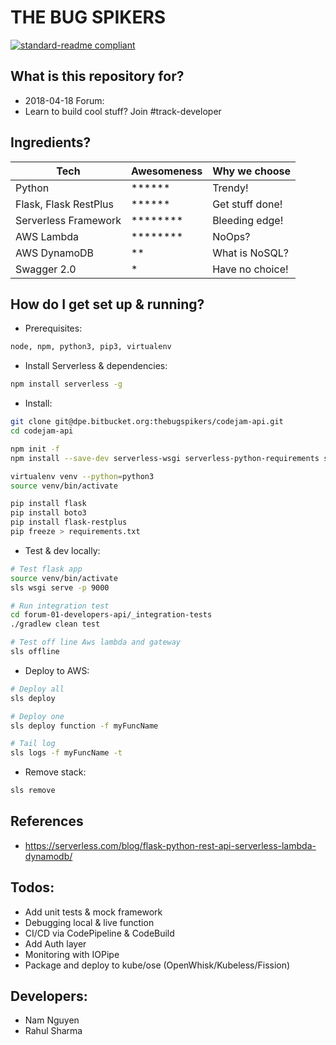 # THE BUG SPIKERS
[![standard-readme compliant](https://img.shields.io/badge/standard--readme-OK-green.svg?style=flat-square)](https://github.com/RichardLitt/standard-readme)

## What is this repository for? 

* 2018-04-18 Forum: 
* Learn to build cool stuff? Join #track-developer


## Ingredients? 
| Tech                  | Awesomeness   | Why we choose |
| --------------------- |:--------------|-------------- |
| Python                | ******        | Trendy!        |
| Flask, Flask RestPlus | ******        | Get stuff done!   |
| Serverless Framework  | ********      | Bleeding edge!              |
| AWS Lambda            | ********      | NoOps?              |
| AWS DynamoDB          | **            | What is NoSQL? |
| Swagger 2.0           | *             | Have no choice!|



## How do I get set up & running? 

* Prerequisites: 
```sh
node, npm, python3, pip3, virtualenv
```
* Install Serverless & dependencies:
```sh
npm install serverless -g
```
* Install:
```sh
git clone git@dpe.bitbucket.org:thebugspikers/codejam-api.git
cd codejam-api

npm init -f
npm install --save-dev serverless-wsgi serverless-python-requirements serverless-dynamodb-local serverless-offline

virtualenv venv --python=python3
source venv/bin/activate

pip install flask
pip install boto3
pip install flask-restplus
pip freeze > requirements.txt
```
* Test & dev locally:
```sh
# Test flask app
source venv/bin/activate
sls wsgi serve -p 9000

# Run integration test
cd forum-01-developers-api/_integration-tests
./gradlew clean test

# Test off line Aws lambda and gateway
sls offline
```
* Deploy to AWS:
```sh
# Deploy all
sls deploy

# Deploy one
sls deploy function -f myFuncName

# Tail log
sls logs -f myFuncName -t
```

* Remove stack:
```sh
sls remove
```

## References

* https://serverless.com/blog/flask-python-rest-api-serverless-lambda-dynamodb/

## Todos:

* Add unit tests & mock framework
* Debugging local & live function
* CI/CD via CodePipeline & CodeBuild
* Add Auth layer
* Monitoring with IOPipe
* Package and deploy to kube/ose (OpenWhisk/Kubeless/Fission)

## Developers:

* Nam Nguyen 
* Rahul Sharma